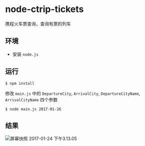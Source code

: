 # node-ctrip-tickets

携程火车票查询，查询有票的列车

## 环境
* 安装 `node.js`

## 运行
```
$ npm install
```

修改 `main.js` 中的 `DepartureCity`, `ArrivalCity`, `DepartureCityName`, `ArrivalCityName` 四个参数

```
$ node main.js 2017-01-26
```

## 结果

![屏幕快照 2017-01-24 下午3.13.05](https://ww3.sinaimg.cn/large/006tKfTcgy1fc1qpz8qhaj31h00c210w.jpg)